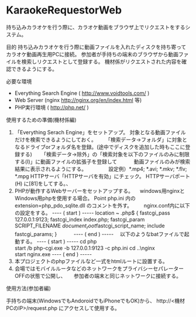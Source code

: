 KaraokeRequestorWeb
===================

持ち込みカラオケを行う際に、カラオケ動画をブラウザ上でリクエストをするシステム。

目的
持ち込みカラオケを行う際に動画ファイルを入れたディスクを持ち寄ってカラオケ動画再生用PCに接続。
参加者が手持ちの端末のブラウザから動画ファイルを検索しリクエストとして登録する。
機材係がリクエストされた内容を確認できるようにする。


必要な環境
- Everything Search Engine ( http://www.voidtools.com/ )
- Web Server (nginx http://nginx.org/en/index.html 等)
- PHP実行環境 ( http://php.net/ )

使用するための準備(機材係編)

1. 「Everything Serach Engine」をセットアップ。
対象となる動画ファイルだけを検索できるようにしておく。
　　「検索データ->フォルダ」に対象となるドライブorフォルダ名を登録。(途中でディスクを追加した時もここに登録する)
　　「検索データ->除外」の「検索対象を以下のファイルのみに制限する(I)」に動画ファイルの拡張子を登録して
　　　動画ファイルのみが検索結果に表示されるようにする。
　　　　設定例）*.mp4; *.avi; *.mkv; *.flv; *.mpg
    HTTPサーバ「HTTPサーバを有効」にチェック。
    HTTPサーバポート(H) に[81]をしてする。、
2. PHPが動作するWebサーバーをセットアップする。
　windows用nginxとWindows用phpを使用する場合。
  Point 
    php.ini 内の extension=php_pdo_sqlite.dll のコメントを外す。
　　nginx.conf内に以下の設定をする。
---- ( start ) -----
        location ~ \.php$ {
            fastcgi_pass   127.0.0.1:9123;
            fastcgi_index  index.php;
            fastcgi_param  SCRIPT_FILENAME  $document_root$fastcgi_script_name;
            include        fastcgi_params;
        }　　　
---- ( end ) -----
  　以下のようなbatファイルで起動する。
---- ( start ) -----
cd php\
start /b php-cgi.exe -b 127.0.0.1:9123 -c php.ini
cd ..\nginx\
start nginx.exe
---- ( end ) -----
3. 本プロジェクトのphpファイルなど一式をhtmlルートに設置する。
4. 会場ではモバイルルータなどのネットワークをプライバシーセパレーターOFFの状態で公開し、
　 参加者の端末と同じネットワークに接続する。

使用方法(参加者編)

手持ちの端末(WindowsでもAndoroidでもiPhoneでもOK)から、
http://<機材PCのIP>/request.php
にアクセスして使用する。
